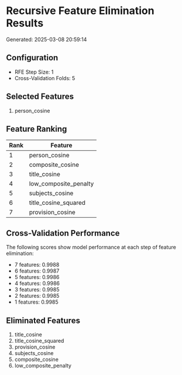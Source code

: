 # Recursive Feature Elimination Results

Generated: 2025-03-08 20:59:14

## Configuration

- RFE Step Size: 1
- Cross-Validation Folds: 5

## Selected Features

1. person_cosine

## Feature Ranking

| Rank | Feature |
|------|--------|
| 1 | person_cosine |
| 2 | composite_cosine |
| 3 | title_cosine |
| 4 | low_composite_penalty |
| 5 | subjects_cosine |
| 6 | title_cosine_squared |
| 7 | provision_cosine |

## Cross-Validation Performance

The following scores show model performance at each step of feature elimination:

- 7 features: 0.9988
- 6 features: 0.9987
- 5 features: 0.9986
- 4 features: 0.9986
- 3 features: 0.9985
- 2 features: 0.9985
- 1 features: 0.9985

## Eliminated Features

1. title_cosine
2. title_cosine_squared
3. provision_cosine
4. subjects_cosine
5. composite_cosine
6. low_composite_penalty
